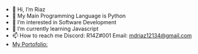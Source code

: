 - 👋 Hi, I’m Riaz
- 🐍 My Main Programming Language is Python
- 👀 I’m interested in Software Development
- 🌱 I’m currently learning Javascript
- 📫 How to reach me 
Discord: R14Z#001
Email: mdriaz12134@gmail.com
- <a href="https://iamriaz.vercel.app" target="_blank"> My Portofolio: </a>
<!---
R14Z/R14Z is a ✨ special ✨ repository because its `README.md` (this file) appears on your GitHub profile.
You can click the Preview link to take a look at your changes.
--->
